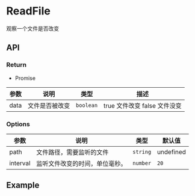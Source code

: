 # ReadFile

观察一个文件是否改变

## API

### Return

- Promise

| 参数 | 说明           | 类型      | 描述                         |
| ---- | -------------- | --------- | ---------------------------- |
| data | 文件是否被改变 | `boolean` | true 文件改变 false 文件没变 |

### Options

| 参数     | 说明                           | 类型     | 默认值    |
| -------- | ------------------------------ | -------- | --------- |
| path     | 文件路径，需要监听的文件       | `string` | undefined |
| interval | 监听文件改变的时间，单位毫秒。 | `number` | `20`      |

## Example
